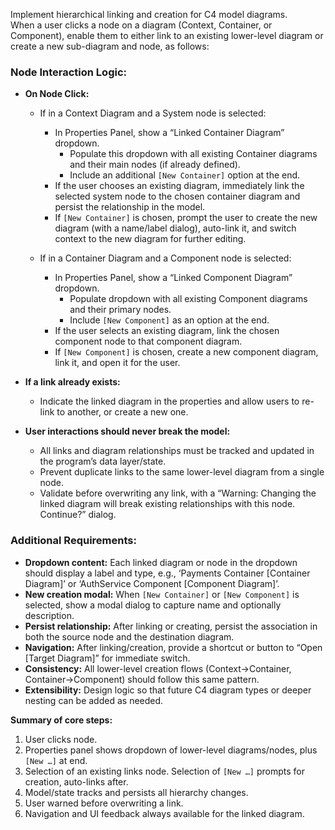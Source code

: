 
Implement hierarchical linking and creation for C4 model diagrams.  
When a user clicks a node on a diagram (Context, Container, or Component), enable them to either link to an existing lower-level diagram or create a new sub-diagram and node, as follows:

### Node Interaction Logic:

- **On Node Click:**  
  - If in a Context Diagram and a System node is selected:  
    - In Properties Panel, show a “Linked Container Diagram” dropdown.
      - Populate this dropdown with all existing Container diagrams and their main nodes (if already defined).
      - Include an additional `[New Container]` option at the end.
    - If the user chooses an existing diagram, immediately link the selected system node to the chosen container diagram and persist the relationship in the model.
    - If `[New Container]` is chosen, prompt the user to create the new diagram (with a name/label dialog), auto-link it, and switch context to the new diagram for further editing.

  - If in a Container Diagram and a Component node is selected:  
    - In Properties Panel, show a “Linked Component Diagram” dropdown.
      - Populate dropdown with all existing Component diagrams and their primary nodes.
      - Include `[New Component]` as an option at the end.
    - If the user selects an existing diagram, link the chosen component node to that component diagram.
    - If `[New Component]` is chosen, create a new component diagram, link it, and open it for the user.

- **If a link already exists:**  
  - Indicate the linked diagram in the properties and allow users to re-link to another, or create a new one.

- **User interactions should never break the model:**
  - All links and diagram relationships must be tracked and updated in the program’s data layer/state.
  - Prevent duplicate links to the same lower-level diagram from a single node.
  - Validate before overwriting any link, with a “Warning: Changing the linked diagram will break existing relationships with this node. Continue?” dialog.

### Additional Requirements:

- **Dropdown content:** Each linked diagram or node in the dropdown should display a label and type, e.g., ‘Payments Container [Container Diagram]’ or ‘AuthService Component [Component Diagram]’.
- **New creation modal:** When `[New Container]` or `[New Component]` is selected, show a modal dialog to capture name and optionally description.
- **Persist relationship:** After linking or creating, persist the association in both the source node and the destination diagram.
- **Navigation:** After linking/creation, provide a shortcut or button to “Open [Target Diagram]” for immediate switch.
- **Consistency:** All lower-level creation flows (Context→Container, Container→Component) should follow this same pattern.
- **Extensibility:** Design logic so that future C4 diagram types or deeper nesting can be added as needed.

**Summary of core steps:**
1. User clicks node.
2. Properties panel shows dropdown of lower-level diagrams/nodes, plus `[New …]` at end.
3. Selection of an existing links node. Selection of `[New …]` prompts for creation, auto-links after.
4. Model/state tracks and persists all hierarchy changes.
5. User warned before overwriting a link.
6. Navigation and UI feedback always available for the linked diagram.
